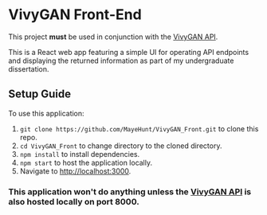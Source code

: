 # VivyGAN Front-End

This project **must** be used in conjunction with the [VivyGAN API](https://github.com/MayeHunt/VivyGAN_API).

This is a React web app featuring a simple UI for operating API endpoints and displaying the returned information as part of my undergraduate dissertation.

## Setup Guide
To use this application:

1. `git clone https://github.com/MayeHunt/VivyGAN_Front.git` to clone this repo.
2. `cd VivyGAN_Front` to change directory to the cloned directory.
3. `npm install` to install dependencies.
4. `npm start` to host the application locally.
5. Navigate to [http://localhost:3000](http://localhost:3000).

### This application won't do anything unless the [VivyGAN API](https://github.com/MayeHunt/VivyGAN_API) is also hosted locally on port 8000.

